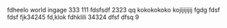 fdheelo world
ingage
333
111
fdsfsdf
2323
qq
kokokokoko
kojijijijij
fgdg
fdsf
fdsf
fjk34245
fd,klok
fdhklili
34324
dfsf
dfsq
9
